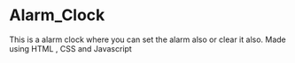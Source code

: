 # Alarm_Clock
This is a alarm clock where you can set the alarm also or clear it also. Made using HTML , CSS and Javascript
